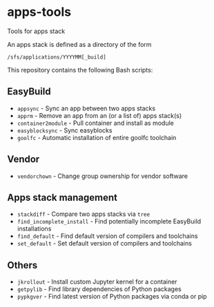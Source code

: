 # apps-tools
Tools for apps stack

An apps stack is defined as a directory of the form
```
/sfs/applications/YYYYMM[_build]
```

This repository contains the following Bash scripts:

## EasyBuild
- `appsync` - Sync an app between two apps stacks
- `apprm` - Remove an app from an (or a list of) apps stack(s)
- `container2module` - Pull container and install as module
- `easyblocksync` - Sync easyblocks
- `goolfc` - Automatic installation of entire goolfc toolchain

## Vendor
- `vendorchown` - Change group ownership for vendor software

## Apps stack management
- `stackdiff` - Compare two apps stacks via `tree`
- `find_incomplete_install` - Find potentially incomplete EasyBuild installations
- `find_default` - Find default version of compilers and toolchains
- `set_default` - Set default version of compilers and toolchains

## Others
- `jkrollout` - Install custom Jupyter kernel for a container
- `getpylib` - Find library dependencies of Python packages
- `pypkgver` - Find latest version of Python packages via conda or pip
